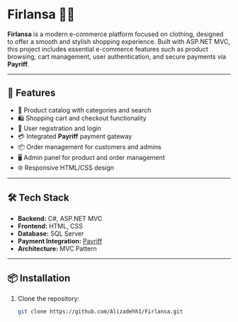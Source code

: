 # Firlansa 👗🛒

**Firlansa** is a modern e-commerce platform focused on clothing, designed to offer a smooth and stylish shopping experience. Built with ASP.NET MVC, this project includes essential e-commerce features such as product browsing, cart management, user authentication, and secure payments via **Payriff**.

---

## 🌟 Features

- 👕 Product catalog with categories and search
- 🛍 Shopping cart and checkout functionality
- 👤 User registration and login
- 💳 Integrated **Payriff** payment gateway
- 📦 Order management for customers and admins
- 🖥 Admin panel for product and order management
- 🌐 Responsive HTML/CSS design

---

## 🛠 Tech Stack

- **Backend:** C#, ASP.NET MVC
- **Frontend:** HTML, CSS
- **Database:** SQL Server
- **Payment Integration:** [Payriff](https://www.payriff.com/)
- **Architecture:** MVC Pattern

---

## 📦 Installation

1. Clone the repository:
   ```bash
   git clone https://github.com/Alizadehh1/Firlansa.git
